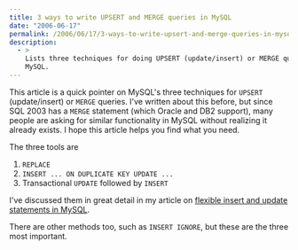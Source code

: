 ```yaml
---
title: 3 ways to write UPSERT and MERGE queries in MySQL
date: "2006-06-17"
permalink: /2006/06/17/3-ways-to-write-upsert-and-merge-queries-in-mysql/
description:
  - >
    Lists three techniques for doing UPSERT (update/insert) or MERGE queries in
    MySQL.
---
```

This article is a quick pointer on MySQL's three techniques for `UPSERT` (update/insert) or `MERGE` queries. I've written about this before, but since SQL 2003 has a `MERGE` statement (which Oracle and DB2 support), many people are asking for similar functionality in MySQL without realizing it already exists. I hope this article helps you find what you need.

The three tools are

1.  `REPLACE`
2.  `INSERT ... ON DUPLICATE KEY UPDATE ...`
3.  Transactional `UPDATE` followed by `INSERT`

I've discussed them in great detail in my article on [flexible insert and update statements in MySQL][1].

There are other methods too, such as `INSERT IGNORE`, but these are the three most important.

 [1]: /blog/2006/02/21/flexible-insert-and-update-in-mysql/
